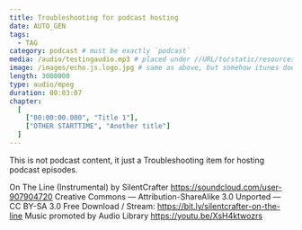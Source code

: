 ```yaml
---
title: Troubleshooting for podcast hosting
date: AUTO_GEN
tags:
  - TAG
category: podcast # must be exactly `podcast`
media: /audio/testingaudio.mp3 # placed under //URL/to/static/resources/path/to/media
image: /images/echo.js.logo.jpg # same as above, but somehow itunes doesn't support episode image as it should do
length: 3000000
type: audio/mpeg
duration: 00:03:07
chapter:
  [
    ["00:00:00.000", "Title 1"],
    ["OTHER STARTTIME", "Another title"]
  ]
---
```


This is not podcast content, it just a Troubleshooting item for hosting podcast episodes.

On The Line (Instrumental) by SilentCrafter
https://soundcloud.com/user-907904720
Creative Commons — Attribution-ShareAlike 3.0 Unported — CC BY-SA 3.0
Free Download / Stream: https://bit.ly/silentcrafter-on-the-line
Music promoted by Audio Library https://youtu.be/XsH4ktwozrs
